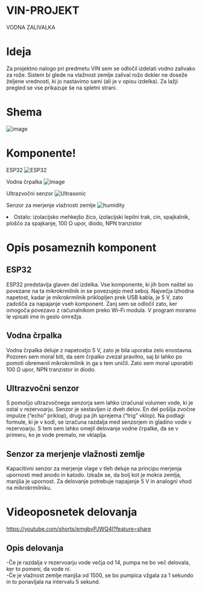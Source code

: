 # VIN-PROJEKT
VODNA ZALIVALKA

# Ideja
Za projektno nalogo pri predmetu VIN sem se odločil izdelati vodno zalivako za rože.
Sistem bi glede na vlažnost zemlje zalival rožo dokler ne doseže željene vrednosti, ki jo nastavimo sami (ali je v opisu izdelka).
Za lažji pregled se vse prikazuje še na spletni strani.

# Shema
![image](https://user-images.githubusercontent.com/61451323/177049809-55b238b4-aa4b-4657-b089-a11f9fa192bd.png)

# Komponente!

ESP32
 ![ESP32](https://user-images.githubusercontent.com/61451323/177050825-a264828c-526f-4af3-9938-1c8dbfacb37d.jpg)

Vodna črpalka
 ![image](https://user-images.githubusercontent.com/61451323/177050846-bef3d924-4a4d-4124-82c7-59b557ba345e.png)

Ultrazvočni senzor
![Ultrasonic](https://user-images.githubusercontent.com/61451323/177050875-1ddad0fa-63b7-44e8-9124-9db6d6465851.jpg)

Senzor za merjenje vlažnosti zemlje
![humidity](https://user-images.githubusercontent.com/61451323/177050880-2594190c-6c7c-4466-b839-9323fabab365.jpg)

 
  <li>
Ostalo:
izolacijsko mehkejšo žico, izolacijski lepilni trak, cin, spajkalnik, ploščo za spajkanje, 100 Ω upor, diodo, NPN tranzistor
</li>

# Opis posameznih komponent
## ESP32
ESP32 predstavlja glaven del izdelka. Vse komponente, ki jih bom naštel so povezane na ta mikrokrmilnik in se povezujejo med seboj. Največja izhodna napetost, kadar je mikrokrmilnik priklopljen prek USB kabla, je 5 V, zato zadošča za napajanje vseh komponent. Zanj sem se odločil zato, ker omogoča povezavo z računalnikom preko Wi-Fi modula. V program moramo le vpisati ime in geslo omrežja.

## Vodna črpalka
Vodna črpalka deluje z napetostjo 5 V, zato je bila uporaba zelo enostavna. Pozoren sem moral biti, da sem črpalko zvezal pravilno, saj bi lahko po pomoti obremenil mikrokrmilnik in ga s tem uničil. Zato sem moral uporabiti 100 Ω upor, NPN tranzistor in diodo.

## Ultrazvočni senzor
S pomočjo ultrazvočnega senzorja sem lahko izračunal volumen vode, ki je ostal v rezervoarju. Senzor je sestavljen iz dveh delov. En del pošilja zvočne impulze (“echo” priklop), drugi pa jih sprejema (“trig” vklop). Na podlagi formule, ki je v kodi, se izračuna razdalja med senzorjem in gladino vode v rezervoarju. S tem sem lahko omejil delovanje vodne črpalke, da se v primeru, ko je vode premalo, ne vklaplja.

## Senzor za merjenje vlažnosti zemlje
Kapacitivni senzor za merjenje vlage v tleh deluje na principu merjenja upornosti med anodo in katodo. Izkaže se, da bolj kot je mokra zemlja, manjša je upornost. Za delovanje potrebuje napajanje 5 V in analogni vhod na mikrokrmilniku.

# Videoposnetek delovanja
https://youtube.com/shorts/emgbvPJWQ4I?feature=share
## Opis delovanja
 -Če je razdalja v rezervoarju vode večja od 14, pumpa ne bo več delovala, ker to pomeni, da vode ni. </br>
 -Če je vlažnost zemlje manjša od 1500, se bo pumpica vžgala za 1 sekundo in to ponavljala na intervalu 5 sekund.
